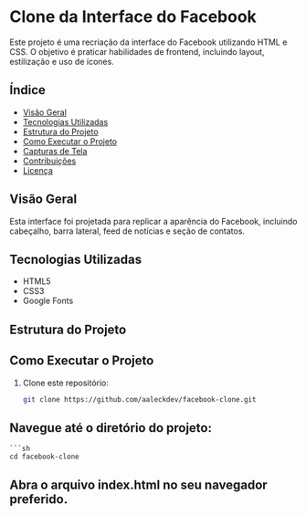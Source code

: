 # Clone da Interface do Facebook

Este projeto é uma recriação da interface do Facebook utilizando HTML e CSS. O objetivo é praticar habilidades de frontend, incluindo layout, estilização e uso de ícones.

## Índice

- [Visão Geral](#visão-geral)
- [Tecnologias Utilizadas](#tecnologias-utilizadas)
- [Estrutura do Projeto](#estrutura-do-projeto)
- [Como Executar o Projeto](#como-executar-o-projeto)
- [Capturas de Tela](#capturas-de-tela)
- [Contribuições](#contribuições)
- [Licença](#licença)

## Visão Geral

Esta interface foi projetada para replicar a aparência do Facebook, incluindo cabeçalho, barra lateral, feed de notícias e seção de contatos.

## Tecnologias Utilizadas

- HTML5
- CSS3
- Google Fonts

## Estrutura do Projeto


## Como Executar o Projeto

1. Clone este repositório:
   ```sh
   git clone https://github.com/aaleckdev/facebook-clone.git

## Navegue até o diretório do projeto:
    ```sh
    cd facebook-clone
## Abra o arquivo index.html no seu navegador preferido.